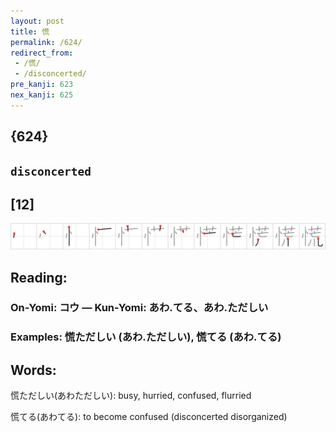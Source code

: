 ```yaml
---
layout: post
title: 慌
permalink: /624/
redirect_from:
 - /慌/
 - /disconcerted/
pre_kanji: 623
nex_kanji: 625
---
```


## {624}

## `disconcerted`

## [12]

<div class="stroke"><img src="../images/E6858C.png" /></div>

## Reading:

### On-Yomi: コウ &mdash; Kun-Yomi: あわ.てる、あわ.ただしい

### Examples: 慌ただしい (あわ.ただしい), 慌てる (あわ.てる)

## Words:

慌ただしい(あわただしい): busy, hurried, confused, flurried

慌てる(あわてる): to become confused (disconcerted disorganized)
